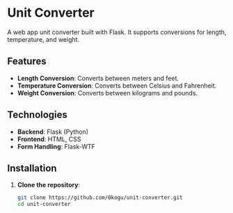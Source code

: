 # Unit Converter

A web app unit converter built with Flask. It supports conversions for length, temperature, and weight.

## Features

- **Length Conversion**: Converts between meters and feet.
- **Temperature Conversion**: Converts between Celsius and Fahrenheit.
- **Weight Conversion**: Converts between kilograms and pounds.

## Technologies

- **Backend**: Flask (Python)
- **Frontend**: HTML, CSS
- **Form Handling**: Flask-WTF

## Installation

1. **Clone the repository**:

   ```bash
   git clone https://github.com/0kogu/unit-converter.git
   cd unit-converter
